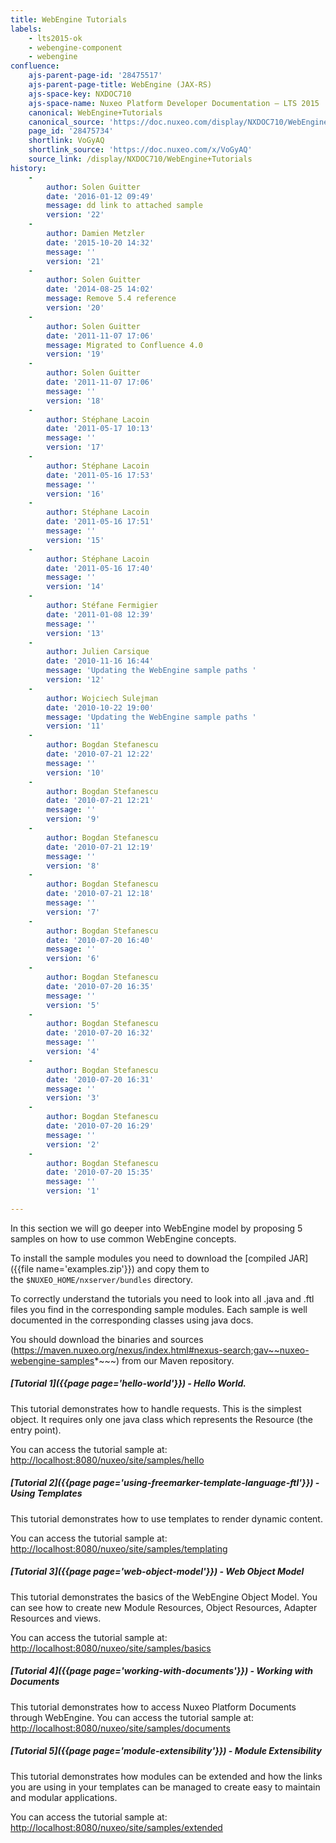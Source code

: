 ```yaml
---
title: WebEngine Tutorials
labels:
    - lts2015-ok
    - webengine-component
    - webengine
confluence:
    ajs-parent-page-id: '28475517'
    ajs-parent-page-title: WebEngine (JAX-RS)
    ajs-space-key: NXDOC710
    ajs-space-name: Nuxeo Platform Developer Documentation — LTS 2015
    canonical: WebEngine+Tutorials
    canonical_source: 'https://doc.nuxeo.com/display/NXDOC710/WebEngine+Tutorials'
    page_id: '28475734'
    shortlink: VoGyAQ
    shortlink_source: 'https://doc.nuxeo.com/x/VoGyAQ'
    source_link: /display/NXDOC710/WebEngine+Tutorials
history:
    - 
        author: Solen Guitter
        date: '2016-01-12 09:49'
        message: dd link to attached sample
        version: '22'
    - 
        author: Damien Metzler
        date: '2015-10-20 14:32'
        message: ''
        version: '21'
    - 
        author: Solen Guitter
        date: '2014-08-25 14:02'
        message: Remove 5.4 reference
        version: '20'
    - 
        author: Solen Guitter
        date: '2011-11-07 17:06'
        message: Migrated to Confluence 4.0
        version: '19'
    - 
        author: Solen Guitter
        date: '2011-11-07 17:06'
        message: ''
        version: '18'
    - 
        author: Stéphane Lacoin
        date: '2011-05-17 10:13'
        message: ''
        version: '17'
    - 
        author: Stéphane Lacoin
        date: '2011-05-16 17:53'
        message: ''
        version: '16'
    - 
        author: Stéphane Lacoin
        date: '2011-05-16 17:51'
        message: ''
        version: '15'
    - 
        author: Stéphane Lacoin
        date: '2011-05-16 17:40'
        message: ''
        version: '14'
    - 
        author: Stéfane Fermigier
        date: '2011-01-08 12:39'
        message: ''
        version: '13'
    - 
        author: Julien Carsique
        date: '2010-11-16 16:44'
        message: 'Updating the WebEngine sample paths '
        version: '12'
    - 
        author: Wojciech Sulejman
        date: '2010-10-22 19:00'
        message: 'Updating the WebEngine sample paths '
        version: '11'
    - 
        author: Bogdan Stefanescu
        date: '2010-07-21 12:22'
        message: ''
        version: '10'
    - 
        author: Bogdan Stefanescu
        date: '2010-07-21 12:21'
        message: ''
        version: '9'
    - 
        author: Bogdan Stefanescu
        date: '2010-07-21 12:19'
        message: ''
        version: '8'
    - 
        author: Bogdan Stefanescu
        date: '2010-07-21 12:18'
        message: ''
        version: '7'
    - 
        author: Bogdan Stefanescu
        date: '2010-07-20 16:40'
        message: ''
        version: '6'
    - 
        author: Bogdan Stefanescu
        date: '2010-07-20 16:35'
        message: ''
        version: '5'
    - 
        author: Bogdan Stefanescu
        date: '2010-07-20 16:32'
        message: ''
        version: '4'
    - 
        author: Bogdan Stefanescu
        date: '2010-07-20 16:31'
        message: ''
        version: '3'
    - 
        author: Bogdan Stefanescu
        date: '2010-07-20 16:29'
        message: ''
        version: '2'
    - 
        author: Bogdan Stefanescu
        date: '2010-07-20 15:35'
        message: ''
        version: '1'

---
```

In this section we will go deeper into WebEngine model by proposing 5 samples on how to use common WebEngine concepts.

To install the sample modules you need to download the [compiled JAR]({{file name='examples.zip'}}) and copy them to the&nbsp;`$NUXEO_HOME/nxserver/bundles` directory.

To correctly understand the tutorials you need to look into all .java and .ftl files you find in the corresponding sample modules. Each sample is well documented in the corresponding classes using java docs.

You should download the binaries and sources (https://maven.nuxeo.org/nexus/index.html#nexus-search;gav~~nuxeo-webengine-samples*~~~) from our Maven repository.

##### [Tutorial 1]({{page page='hello-world'}}) - Hello World.

This tutorial demonstrates how to handle requests. This is the simplest object. It requires only one java class which represents the Resource (the entry point).

You can access the tutorial sample at:&nbsp; [http://localhost:8080/nuxeo/site/samples/hello](http://localhost:8080/nuxeo/site/samples/hello)

##### [Tutorial 2]({{page page='using-freemarker-template-language-ftl'}}) - Using Templates

This tutorial demonstrates how to use templates to render dynamic content.

You can access the tutorial sample at: [http://localhost:8080/nuxeo/site/samples/templating](http://localhost:8080/nuxeo/site/samples/templating)

##### [Tutorial 3]({{page page='web-object-model'}}) - Web Object Model

This tutorial demonstrates the basics of the WebEngine Object Model. You can see how to create new Module Resources, Object Resources, Adapter Resources and views.

You can access the tutorial sample at: [http://localhost:8080/nuxeo/site/samples/basics](http://localhost:8080/nuxeo/site/samples/basics)

##### [Tutorial 4]({{page page='working-with-documents'}}) - Working with Documents

This tutorial demonstrates how to access Nuxeo Platform Documents through WebEngine.
You can access the tutorial sample at: [http://localhost:8080/nuxeo/site/samples/documents](http://localhost:8080/nuxeo/site/samples/documents)

##### [Tutorial 5]({{page page='module-extensibility'}}) - Module Extensibility

This tutorial demonstrates how modules can be extended and how the links you are using in your templates can
be managed to create easy to maintain and modular applications.

You can access the tutorial sample at: [http://localhost:8080/nuxeo/site/samples/extended](http://localhost:8080/nuxeo/site/samples/extended)